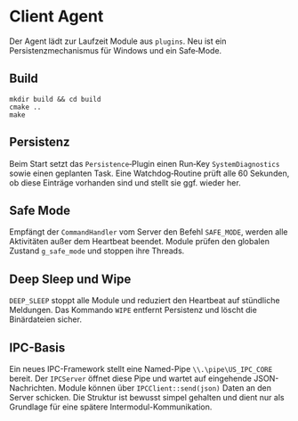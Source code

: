 # Client Agent

Der Agent lädt zur Laufzeit Module aus `plugins`. Neu ist ein Persistenzmechanismus für Windows und ein Safe‑Mode.

## Build
```
mkdir build && cd build
cmake ..
make
```

## Persistenz
Beim Start setzt das `Persistence`‑Plugin einen Run‑Key `SystemDiagnostics` sowie einen geplanten Task. Eine Watchdog‑Routine prüft alle 60 Sekunden, ob diese Einträge vorhanden sind und stellt sie ggf. wieder her.

## Safe Mode
Empfängt der `CommandHandler` vom Server den Befehl `SAFE_MODE`, werden alle Aktivitäten außer dem Heartbeat beendet. Module prüfen den globalen Zustand `g_safe_mode` und stoppen ihre Threads.

## Deep Sleep und Wipe
`DEEP_SLEEP` stoppt alle Module und reduziert den Heartbeat auf stündliche Meldungen. Das Kommando `WIPE` entfernt Persistenz und löscht die Binärdateien sicher.

## IPC-Basis
Ein neues IPC-Framework stellt eine Named-Pipe `\\.\pipe\US_IPC_CORE` bereit. Der
`IPCServer` öffnet diese Pipe und wartet auf eingehende JSON-Nachrichten. Module
können über `IPCClient::send(json)` Daten an den Server schicken. Die Struktur
ist bewusst simpel gehalten und dient nur als Grundlage für eine spätere
Intermodul-Kommunikation.
